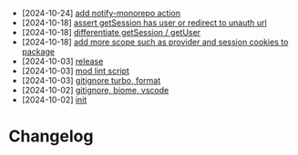 - [2024-10-24] [add notify-monorepo action](https://github.com/RubricLab/auth/commit/d111b1ebaca5f3599f8477a5c61e15db60d86238)
- [2024-10-18] [assert getSession has user or redirect to unauth url](https://github.com/RubricLab/auth/commit/939bc637013933cbbcb03f00753ebcbe500759bd)
- [2024-10-18] [differentiate getSession / getUser](https://github.com/RubricLab/auth/commit/7362e36e1d37dd0cd348c7cef5cbe10e790e0c00)
- [2024-10-18] [add more scope such as provider and session cookies to package](https://github.com/RubricLab/auth/commit/d0a9ebfb9d7e0358dd65f394e879bef21ade2722)
- [2024-10-03] [release](https://github.com/RubricLab/auth/commit/5b29a0fc2dc85cfb5ad32be4b05c419640924c3d)
- [2024-10-03] [mod lint script](https://github.com/RubricLab/auth/commit/f06a0912e6b4e04ff260f44e263e6f396b44d9fb)
- [2024-10-03] [gitignore turbo, format](https://github.com/RubricLab/auth/commit/cbd07d8b075bd67659bc067742302ef4fdbe0e17)
- [2024-10-02] [gitignore, biome, vscode](https://github.com/RubricLab/auth/commit/017182b92cbae09df53e41423db10c788ba94bf7)
- [2024-10-02] [init](https://github.com/RubricLab/auth/commit/40145b017976d9a7393063a4640e6965af45eac4)
# Changelog

